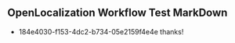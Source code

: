 ## OpenLocalization Workflow Test MarkDown
* 184e4030-f153-4dc2-b734-05e2159f4e4e 
thanks!<!--HONumber=Mar16_HO1-->
